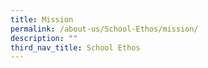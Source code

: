 ```yaml
---
title: Mission
permalink: /about-us/School-Ethos/mission/
description: ""
third_nav_title: School Ethos
---
```

